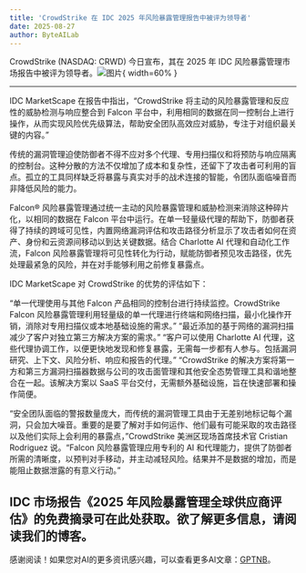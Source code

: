 ```yaml
---
title: 'CrowdStrike 在 IDC 2025 年风险暴露管理报告中被评为领导者'
date: 2025-08-27
author: ByteAILab
---
```


CrowdStrike (NASDAQ: CRWD) 今日宣布，其在 2025 年 IDC 风险暴露管理市场报告中被评为领导者。![图片](https://ai-techpark.com/wp-content/uploads/CrowdStrike-Named-3.jpg){ width=60% }

---
IDC MarketScape 在报告中指出，“CrowdStrike 将主动的风险暴露管理和反应性的威胁检测与响应整合到 Falcon 平台中，利用相同的数据在同一控制台上进行操作，从而实现风险优先级算法，帮助安全团队高效应对威胁，专注于对组织最关键的内容。”

传统的漏洞管理迫使防御者不得不应对多个代理、专用扫描仪和将预防与响应隔离的控制台。这种分散的方法不仅增加了成本和复杂性，还留下了攻击者可利用的盲点。孤立的工具同样缺乏将暴露与真实对手的战术连接的智能，令团队面临噪音而非降低风险的能力。

Falcon® 风险暴露管理通过统一主动的风险暴露管理和威胁检测来消除这种碎片化，以相同的数据在 Falcon 平台中运行。在单一轻量级代理的帮助下，防御者获得了持续的跨域可见性，内置网络漏洞评估和攻击路径分析显示了攻击者如何在资产、身份和云资源间移动以到达关键数据。结合 Charlotte AI 代理和自动化工作流，Falcon 风险暴露管理将可见性转化为行动，赋能防御者预见攻击路径，优先处理最紧急的风险，并在对手能够利用之前修复暴露点。

IDC MarketScape 对 CrowdStrike 的优势的评估如下：

“单一代理使用与其他 Falcon 产品相同的控制台进行持续监控。CrowdStrike Falcon 风险暴露管理利用轻量级的单一代理进行终端和网络扫描，最小化操作开销，消除对专用扫描仪或本地基础设施的需求。”
“最近添加的基于网络的漏洞扫描减少了客户对独立第三方解决方案的需求。”
“客户可以使用 Charlotte AI 代理，这些代理协调工作，以便更快地发现和修复暴露，无需每一步都有人参与。包括漏洞研究、上下文、风险分析、响应和报告的代理。”
“CrowdStrike 的解决方案将第一方和第三方漏洞扫描器数据与公司的攻击面管理和其他安全态势管理工具和谐地整合在一起。该解决方案以 SaaS 平台交付，无需额外基础设施，旨在快速部署和操作简便。

“安全团队面临的警报数量庞大，而传统的漏洞管理工具由于无差别地标记每个漏洞，只会加大噪音。重要的是要了解对手如何运作、他们最有可能采取的攻击路径以及他们实际上会利用的暴露点，”CrowdStrike 美洲区现场首席技术官 Cristian Rodriguez 说。“Falcon 风险暴露管理应用专利的 AI 和代理能力，提供了防御者所需的清晰度，以预判对手移动，并主动减轻风险。结果并不是数据的增加，而是能阻止数据泄露的有意义行动。”

IDC 市场报告《2025 年风险暴露管理全球供应商评估》的免费摘录可在此处获取。欲了解更多信息，请阅读我们的博客。
---
感谢阅读！如果您对AI的更多资讯感兴趣，可以查看更多AI文章：[GPTNB](https://gptnb.com)。